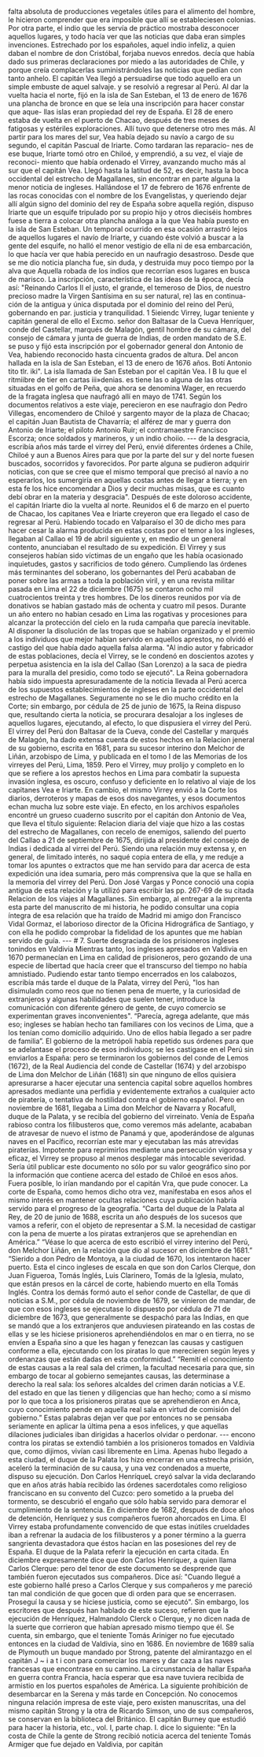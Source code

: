 falta absoluta de producciones vegetales útiles para el alimento del hombre, le hicieron comprender que era imposible que allí se estableciesen colonias. Por otra parte, el indio que les servía de práctico mostraba desconocer aquellos lugares, y todo hacía ver que las noticias que daba eran simples invenciones. Estrechado por los españoles, aquel indio infeliz, a quien daban el nombre de don Cristóbal, forjaba nuevos enredos. decía que había dado sus primeras declaraciones por miedo a las autoridades de Chile, y porque creía complacerlas suministrándoles las noticias que pedían con tanto anhelo. El capitán Vea llegó a persuadirse que todo aquello era un simple embuste de aquel salvaje. y se resolvió a regresar al Perú. Al dar la vuelta hacia el norte, fijó en la isla de San Esteban, el 13 de enero de 1676 una plancha de bronce en que se leía una inscripción para hacer constar que aque- llas islas eran propiedad del rey de España. El 28 de enero estaba de vuelta en el puerto de Chacao, después de tres meses de fatigosas y estériles exploraciones. Allí tuvo que detenerse otro mes más. Al partir para los mares del sur, Vea había dejado su navío a cargo de su segundo, el capitán Pascual de Iriarte. Como tardaran las reparacio- nes de ese buque, Iriarte tomó otro en Chiloé, y emprendió, a su vez, el viaje de reconoci- miento que había ordenado el Virrey, avanzando mucho más al sur que el capitán Vea. Llegó hasta la latitud de 52, es decir, hasta la boca occidental del estrecho de Magallanes, sin encontrar en parte alguna la menor noticia de ingleses. Hallándose el 17 de febrero de 1676 enfrente de las rocas conocidas con el nombre de los Evangelistas, y queriendo dejar allí algún signo del dominio del rey de España sobre aquella región, dispuso Iriarte que un esquife tripulado por su propio hijo y otros dieciséis hombres fuese a tierra a colocar otra plancha análoga a la que Vea había puesto en la isla de San Esteban. Un temporal ocurrido en esa ocasión arrastró lejos de aquellos lugares el navío de Iriarte, y cuando éste volvió a buscar a la gente del esquife, no halló el menor vestigio de ella ni de esa embarcación, lo que hacía ver que había perecido en un naufragio desastroso. Desde que se me dio noticia plancha fue, sin duda, y destruida muy poco tiempo por la alva que Aquella robada de los indios que recorrían esos lugares en busca de marisco. La inscripción, característica de las ideas de la época, decía así: "Reinando Carlos II el justo, el grande, el temeroso de Dios, de nuestro precioso madre la Virgen Santísima en su ser natural, re) las en continua- ción de la antigua y única disputada por el dominio del reino del Perú, gobernando en par. justicia y tranquilidad. 1 5ieiendc Virrey, lugar teniente y capitán general de ello el Excmo. señor don Baltasar de la Cueva Henríquer, conde del Castellar, marqués de Malagón, gentil hombre de su cámara, del consejo de cámara y junta de guerra de Indias, de orden mandato de S.E. se puso y fijó esta inscripción por el gobernador general don Antonio de Vea, habiendo reconocido hasta cincuenta grados de altura. Del ancon hallada en la isla de San Esteban, el 13 de enero de 1676 años. Botí Antonio tito tlr. iki". La isla llamada de San Esteban por el capitán Vea. I B Iu que el ritmiibre de tier en cartas iii»denias. es tiene las o alguna de las otras situadas en el golfo de Peña, que ahora se denomina Wager, en recuerdo de la fragata inglesa que naufragó allí en mayo de 1741. Según los documentos relativos a este viaje, perecieron en ese naufragio don Pedro Villegas, encomendero de Chiloé y sargento mayor de la plaza de Chacao; el capitán Juan Bautista de Chavarría; el alférez de mar y guerra don Antonio de Iriarte; el piloto Antonio Ruir; el contramaestre Francisco Escorza; once soldados y marineros, y un indio choiio. --- de la desgracia, escribía años más tarde el virrey del Perú, envié diferentes órdenes a Chile, Chiloé y aun a Buenos Aires para que por la parte del sur y del norte fuesen buscados, socorridos y favorecidos. Por parte alguna se pudieron adquirir noticias, con que se cree que el mismo temporal que precisó al navío a no esperarlos, los sumergiría en aquellas costas antes de llegar a tierra; y en esta fe los hice encomendar a Dios y decir muchas misas, que es cuanto debí obrar en la materia y desgracia". Después de este doloroso accidente, el capitán Iriarte dio la vuelta al norte. Reunidos el 6 de marzo en el puerto de Chacao, los capitanes Vea e Iriarte creyeron que era llegado el caso de regresar al Perú. Habiendo tocado en Valparaíso el 30 de dicho mes para hacer cesar la alarma producida en estas costas por el temor a los ingleses, llegaban al Callao el 19 de abril siguiente y, en medio de un general contento, anunciaban el resultado de su expedición. El Virrey y sus consejeros habían sido víctimas de un engaño que les había ocasionado inquietudes, gastos y sacrificios de todo género. Cumpliendo las órdenes más terminantes del soberano, los gobernantes del Perú acababan de poner sobre las armas a toda la población viril, y en una revista militar pasada en Lima el 22 de diciembre (1675) se contaron ocho mil cuatrocientos treinta y tres hombres. De los dineros reunidos por vía de donativos se habían gastado más de ochenta y cuatro mil pesos. Durante un año entero no habían cesado en Lima las rogativas y procesiones para alcanzar la protección del cielo en la ruda campaña que parecía inevitable. Al disponer la disolución de las tropas que se habían organizado y el premio a los individuos que mejor habían servido en aquellos aprestos, no olvidó el castigo del que había dado aquella falsa alarma. "Al indio autor y fabricador de estas poblaciones, decía el Virrey, se le condenó en doscientos azotes y perpetua asistencia en la isla del Callao (San Lorenzo) a la saca de piedra para la muralla del presidio, como todo se ejecutó". La Reina gobernadora había sido impuesta apresuradamente de la noticia llevada al Perú acerca de los supuestos establecimientos de ingleses en la parte occidental del estrecho de Magallanes. Seguramente no se le dio mucho crédito en la Corte; sin embargo, por cédula de 25 de junio de 1675, la Reina dispuso que, resultando cierta la noticia, se procurara desalojar a los ingleses de aquellos lugares, ejecutando, al efecto, lo que dispusiera el virrey del Perú. El virrey del Perú don Baltasar de la Cueva, conde del Castellar y marqués de Malagón, ha dado extensa cuenta de estos hechos en la Relacion jeneral de su gobierno, escrita en 1681, para su sucesor interino don Melchor de Liñán, arzobispo de Lima, y publicada en el tomo I de las Memorias de los virreyes del Perú, Lima, 1859. Pero el Virrey, muy prolijo y completo en lo que se refiere a los aprestos hechos en Lima para combatir la supuesta invasión inglesa, es oscuro, confuso y deficiente en lo relativo al viaje de los capitanes Vea e Iriarte. En cambio, el mismo Virrey envió a la Corte los diarios, derroteros y mapas de esos dos navegantes, y esos documentos echan mucha luz sobre este viaje. En efecto, en los archivos españoles encontré un grueso cuaderno suscrito por el capitán don Antonio de Vea, que lleva el título siguiente: Relacion diaria del viaje que hizo a las costas del estrecho de Magallanes, con recelo de enemigos, saliendo del puerto del Callao a 21 de septiembre de 1675, dirijida al presidente del consejo de Indias i dedicada al virrei del Perú. Siendo una relación muy extensa y, en general, de limitado interés, no saqué copia entera de ella, y me reduje a tomar los apuntes o extractos que me han servido para dar acerca de esta expedición una idea sumaria, pero más comprensiva que la que se halla en la memoria del virrey del Perú. Don José Vargas y Ponce conoció una copia antigua de esta relación y la utilizó para escribir las pp. 267-69 de su citada Relacion de los viajes al Magallanes. Sin embargo, al entregar a la imprenta esta parte del manuscrito de mi historia, he podido consultar una copia íntegra de esa relación que ha traído de Madrid mi amigo don Francisco Vidal Gormaz, el laborioso director de la Oficina Hidrográfica de Santiago, y con ella he podido comprobar la fidelidad de los apuntes que me habían servido de guía. --- # 7. Suerte desgraciada de los prisioneros ingleses tonindos en Valdivia Mientras tanto, los ingleses apresados en Valdivia en 1670 permanecían en Lima en calidad de prisioneros, pero gozando de una especie de libertad que hacía creer que el transcurso del tiempo no había amnistiado. Pudiendo estar tanto tiempo encerrados en los calabozos, escribía más tarde el duque de la Palata, virrey del Perú, "los han disimuladn como reos que no tienen pena de muerte, y la curiosidad de extranjeros y algunas habilidades que suelen tener, introduce la comunicación con diferente género de gente, de cuyo comercio se experimentan graves inconvenientes". “Parecía, agrega adelante, que más eso; ingleses se habían hecho tan familiares con los vecinos de Lima, que a los tenían como domicilio adquirido. Uno de ellos había llegado a ser padre de familia”. El gobierno de la metrópoli había repetido sus órdenes para que se adelantase el proceso de esos individuos; se les castigase en el Perú sin enviarlos a España: pero se terminaron los gobiernos del conde de Lemos (1672), de la Real Audiencia del conde de Castellar (1674) y del arzobispo de Lima don Melchor de Liñán (1681) sin que ninguno de ellos quisiera apresurarse a hacer ejecutar una sentencia capital sobre aquellos hombres apresados mediante una perfidia y evidentemente extraños a cualquier acto de piratería, o tentativa de hostilidad contra el gobierno español. Pero en noviembre de 1681, llegaba a Lima don Melchor de Navarra y Rocafull, duque de la Palata, y se recibía del gobierno del virreinato. Venía de España rabioso contra los filibusteros que, como veremos más adelante, acababan de atravesar de nuevo el istmo de Panamá y que, apoderándose de algunas naves en el Pacífico, recorrían este mar y ejecutaban las más atrevidas piraterías. Impotente para reprimirlos mediante una persecución vigorosa y eficaz, el Virrey se propuso al menos desplegar más intocable severidad. Sería útil publicar este documento no sólo por su valor geográfico sino por la información que contiene acerca del estado de Chiloé en esos años. Fuera posible, lo irían mandando por el capitán Vra, que pude conocer. La corte de España, como hemos dicho otra vez, manifestaba en esos años el mismo interés en mantener ocultas relaciones cuya publicación habría servido para el progreso de la geografía. “Carta del duque de la Palata al Rey, de 20 de junio de 1688, escrita un año después de los sucesos que vamos a referir, con el objeto de representar a S.M. la necesidad de castigar con la pena de muerte a los piratas extranjeros que se aprehendían en América.” “Véase lo que acerca de esto escribió el virrey interino del Perú, don Melchor Liñán, en la relación que dio al sucesor en diciembre de 1681.” “Sierido a don Pedro de Montoya, a la ciudad de 1670, los intentaron hacer puerto. Esta el cinco ingleses de escala en que son don Carlos Clerque, don Juan Figueroa, Tomás Inglés, Luis Clarinero, Tomás de la Iglesia, mulato, que están presos en la cárcel de corte, habiendo muerto en ella Tomás Inglés. Contra los demás formó auto el señor conde de Castellar, de que di noticias a S.M., por cédula de noviembre de 1679, se vinieron de mandar, de que con esos ingleses se ejecutase lo dispuesto por cédula de 71 de diciembre de 1673, que generalmente se despachó para las Indias, en que se mandó que a los extranjeros que anduviesen pirateando en las costas de ellas y se les hiciese prisioneros aprehendiéndolos en mar o en tierra, no se envíen a España sino a que les hagan y fenezcan las causas y castiguen conforme a ella, ejecutando con los piratas lo que merecieren según leyes y ordenanzas que están dadas en esta conformidad.” “Remití el conocimiento de estas causas a la real sala del crimen, la facultad necesaria para que, sin embargo de tocar al gobierno semejantes causas, las determinase a derecho la real sala: los señores alcaldes del crimen darán noticias a V.E. del estado en que las tienen y diligencias que han hecho; como a sí mismo por lo que toca a los prisioneros piratas que se aprehendieron en Anca, cuyo conocimiento pende en aquella real sala en virtud de comisión del gobierno.” Estas palabras dejan ver que por entonces no se pensaba seriamente en aplicar la última pena a esos infelices, y que aquellas dilaciones judiciales iban dirigidas a hacerlos olvidar o perdonar. --- encono contra los piratas se extendió también a los prisioneros tomados en Valdivia que, como dijimos, vivían casi libremente en Lima. Apenas hubo llegado a esta ciudad, el duque de la Palata los hizo encerrar en una estrecha prisión, aceleró la terminación de su causa, y una vez condenados a muerte, dispuso su ejecución. Don Carlos HenríqueL creyó salvar la vida declarando que en años atrás había recibido las órdenes sacerdotales como religioso franciscano en su convento del Cuzco: pero sometido a la prueba del tormento, se descubrió el engaño que sólo había servido para demorar el cumplimiento de la sentencia. En diciembre de 1682, después de doce años de detención, Henríquez y sus compañeros fueron ahorcados en Lima. El Virrey estaba profundamente convencido de que estas inútiles crueldades iban a refrenar la audacia de los filibusteros y a poner término a la guerra sangrienta devastadora que éstos hacían en las posesiones del rey de España. El duque de la Palata referir la ejecución en carta citada. En diciembre expresamente dice que don Carlos Henríquer, a quien llama Carlos Clerque: pero del tenor de este documento se desprende que también fueron ejecutados sus compañeros. Dice así: "Cuando llegué a este gobierno hallé preso a Carlos Clerque y sus compañeros y me pareció tan mal condición de que gocen que di orden para que se encerrasen. Proseguí la causa y se hiciese justicia, como se ejecutó". Sin embargo, los escritores que después han hablado de este suceso, refieren que la ejecución de Henríquez, Halmandolo Clerck o Clerque, y no dicen nada de la suerte que corrieron que habían apresado mismo tiempo que él. Se cuenta, sin embargo, que el teniente Tomás Ariniger no fue ejecutado entonces en la ciudad de Valdivia, sino en 1686. En noviembre de 1689 salía de Plymouth un buque mandado por Strong, patente del almirantazgo en el capitán J ~ i a t i con para comerciar los mares y dar caza a las naves francesas que encontrase en su camino. La circunstancia de hallar España en guerra contra Francia, hacía esperar que esa nave tuviera recibida de armistio en los puertos españoles de América. La siguiente prohibición de desembarcar en la Serena y más tarde en Concepción. No conocemos ninguna relación impresa de este viaje, pero existen manuscritas, una del mismo capitán Strong y la otra de Ricardo Simson, uno de sus compañeros, se conservan en la biblioteca del Británico. El capitán Burney que estudió para hacer la historia, etc., vol. I, parte chap. I. dice lo siguiente: "En la costa de Chile la gente de Strong recibió noticia acerca del teniente Tomás Armiger que fue dejado en Valdivia, por capitán
